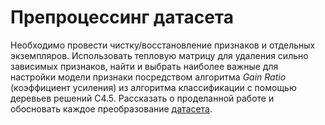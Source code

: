 
# Препроцессинг датасета

Необходимо провести чистку/восстановление признаков и отдельных экземпляров. Использовать тепловую матрицу для удаления сильно зависимых признаков, найти и выбрать наиболее важные для настройки модели признаки посредством алгоритма *Gain Ratio* (коэффициент усиления) из алгоритма классификации с помощью деревьев решений C4.5. Рассказать о проделанной работе и обосновать каждое преобразование [датасета](https://www.kaggle.com/datasets/budincsevity/szeged-weather).
